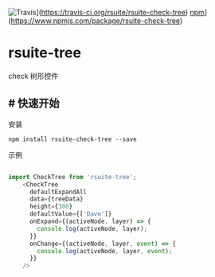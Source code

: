![Travis](https://img.shields.io/travis/rsuite/rsuite-inputnumber.svg)](https://travis-ci.org/rsuite/rsuite-check-tree) [npm](https://img.shields.io/npm/v/rsuite-check-tree.svg)](https://www.npmjs.com/package/rsuite-check-tree)
# rsuite-tree

check 树形控件


## # 快速开始

安装

```
npm install rsuite-check-tree --save
```

示例

```js

import CheckTree from 'rsuite-tree';
    <CheckTree
      defaultExpandAll
      data={treeData}
      height={300}
      defaultValue={['Dave']}
      onExpand={(activeNode, layer) => {
        console.log(activeNode, layer);
      }}
      onChange={(activeNode, layer, event) => {
        console.log(activeNode, layer, event);
      }}
    />
```

